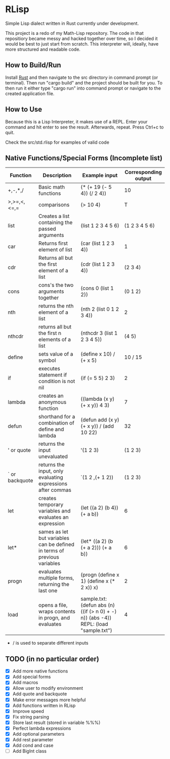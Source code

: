 # RLisp
Simple Lisp dialect written in Rust currently under development.

This project is a redo of my Math-Lisp repository. The code in that repositiory became messy and hacked together over time, so I decided it would be best to just start from scratch. This interpreter will, ideally, have more structured and readable code.

## How to Build/Run
Install [Rust](https://www.rust-lang.org/) and then navigate to the src directory in command prompt (or terminal). Then run "cargo build" and the project should be built for you. To then run it either type "cargo run" into command prompt or navigate to the created application file.

## How to Use
Because this is a Lisp Interpreter, it makes use of a REPL. Enter your command and hit enter to see the result. Afterwards, repeat. Press Ctrl+c to quit.

Check the src/std.rlisp for examples of valid code

## Native Functions/Special Forms (Incomplete list)
Function | Description | Example input | Corresponding output
--- | --- | --- | ---
+,-,*,/ | Basic math functions | (* (+ 19 (- 5 4)) (/ 2 4)) | 10
>,>=,<,<=,= | comparisons | (> 10 4) | T
list | Creates a list containing the passed arguments | (list 1 2 3 4 5 6) | (1 2 3 4 5 6)
car | Returns first element of list | (car (list 1 2 3 4)) | 1
cdr | Returns all but the first element of a list | (cdr (list 1 2 3 4)) | (2 3 4)
cons | cons's the two arguments together | (cons 0 (list 1 2)) | (0 1 2)
nth | returns the nth element of a list | (nth 2 (list 0 1 2 3 4)) | 2
nthcdr | returns all but the first n elements of a list | (nthcdr 3 (list 1 2 3 4 5)) | (4 5)
define | sets value of a symbol | (define x 10) / (+ x 5) | 10 / 15
if | executes statement if condition is not nil | (if (= 5 5) 2 3) | 2
lambda | creates an anonymous function | ((lambda (x y) (+ x y)) 4 3) | 7
defun | shorthand for a combination of define and lambda | (defun add (x y) (+ x y)) / (add 10 22) | 32
' or quote | returns the input unevaluated | '(1 2 3) | (1 2 3)
\` or backquote | returns the input, only evaluating expressions after commas | \`(1 2 ,(+ 1 2)) | (1 2 3)
let | creates temporary variables and evaluates an expression | (let ((a 2) (b 4)) (+ a b)) | 6
let* | sames as let but variables can be defined in terms of previous variables | (let* ((a 2) (b (+ a 2))) (+ a b)) | 6
progn | evaluates multiple forms, returning the last one | (progn (define x 1) (define x (* 2 x)) x) | 2
load | opens a file, wraps contents in progn, and evaluates | sample.txt: (defun abs (n) ((if (> n 0) + -) n)) (abs -4)) REPL: (load "sample.txt") | 4
* / is used to separate different inputs

## TODO (in no particular order)
- [X] Add more native functions
- [X] Add special forms
- [X] Add macros
- [X] Allow user to modify environment
- [X] Add quote and backquote
- [X] Make error messages more helpful
- [X] Add functions written in RLisp
- [X] Improve speed
- [X] Fix string parsing
- [X] Store last result (stored in variable %%%)
- [X] Perfect lambda expressions
- [X] Add optional parameters
- [X] Add rest parameter
- [X] Add cond and case
- [ ] Add BigInt class
